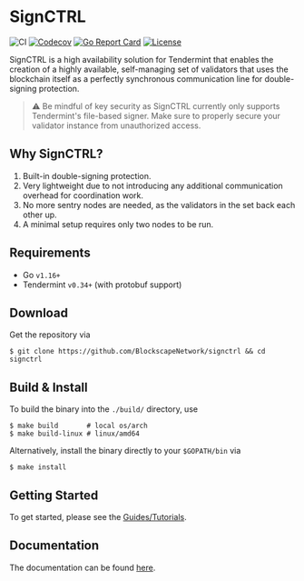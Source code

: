 # SignCTRL
![CI](https://github.com/BlockscapeNetwork/signctrl/actions/workflows/build_test.yml/badge.svg)
[![Codecov](https://codecov.io/gh/BlockscapeNetwork/signctrl/branch/master/graph/badge.svg)](https://codecov.io/gh/BlockscapeNetwork/signctrl)
[![Go Report Card](https://goreportcard.com/badge/github.com/blockscapenetwork/signctrl)](https://goreportcard.com/report/github.com/blockscapenetwork/signctrl)
[![License](https://img.shields.io/badge/License-Apache%202.0-olive.svg)](https://opensource.org/licenses/Apache-2.0)

SignCTRL is a high availability solution for Tendermint that enables the creation of a highly available, self-managing set of validators that uses the blockchain itself as a perfectly synchronous communication line for double-signing protection.

> :warning: Be mindful of key security as SignCTRL currently only supports Tendermint's file-based signer. Make sure to properly secure your validator instance from unauthorized access.

## Why SignCTRL?

1) Built-in double-signing protection.
2) Very lightweight due to not introducing any additional communication overhead for coordination work.
3) No more sentry nodes are needed, as the validators in the set back each other up.
4) A minimal setup requires only two nodes to be run.

## Requirements

* Go `v1.16+`
* Tendermint `v0.34+` (with protobuf support)

## Download

Get the repository via

```shell
$ git clone https://github.com/BlockscapeNetwork/signctrl && cd signctrl
```

## Build & Install

To build the binary into the `./build/` directory, use

```shell
$ make build       # local os/arch
$ make build-linux # linux/amd64
```

Alternatively, install the binary directly to your `$GOPATH/bin` via

```shell
$ make install
```

## Getting Started

To get started, please see the [Guides/Tutorials](docs/guides/README.md).

## Documentation

The documentation can be found [here](docs/README.md).